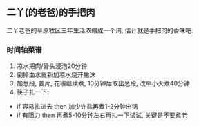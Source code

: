 ## 二丫(的老爸)的手把肉
二丫老爸的草原牧区三年生活浓缩成一个词, 估计就是手把肉的香味吧.

### 时间轴菜谱

1. 凉水把肉/骨头浸泡20分钟
2. 倒掉血水重新加凉水烧开撇沫
3. 加葱段, 姜片, 花椒继续煮, 10分钟后取出葱段, 改中小火煮40分钟
4. 筷子扎一下:
  * if 容易扎进去 then 加少许盐再煮1-2分钟出锅
  * if 有阻力 then 再煮5-10分钟左右再扎一下试试, 关键是不要煮老
